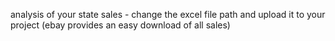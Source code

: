 analysis of your state sales - change the excel file path and upload it to your project (ebay provides an easy download of all sales)
